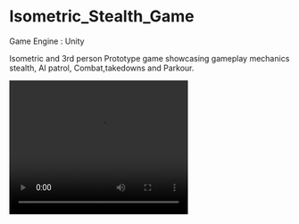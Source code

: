# Isometric_Stealth_Game
Game Engine : Unity

Isometric and 3rd person Prototype game showcasing gameplay mechanics stealth, AI patrol, Combat,takedowns and Parkour.

<video src="[path/to/video.mp4](https://drive.google.com/file/d/1gxO6hlzlD-8Y5UNNFUog37ERmECLF7pM/view?usp=share_link)" width="320" height="240" controls></video>
